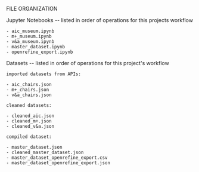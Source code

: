 FILE ORGANIZATION

Jupyter Notebooks -- listed in order of operations for this projects workflow

    - aic_museum.ipynb
    - m+_museum.ipynb
    - v&a_museum.ipynb
    - master_dataset.ipynb
    - openrefine_export.ipynb

Datasets -- listed in order of operations for this project's workflow

    imported datasets from APIs:

    - aic_chairs.json
    - m+_chairs.json
    - v&a_chairs.json

    cleaned datasets:

    - cleaned_aic.json
    - cleaned_m+.json
    - cleaned_v&a.json

    compiled dataset:

    - master_dataset.json
    - cleaned_master_dataset.json
    - master_dataset_openrefine_export.csv
    - master_dataset_openrefine_export.json

